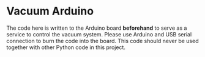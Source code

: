 # Vacuum Arduino

The code here is written to the Arduino board **beforehand** to serve as a service to control the vacuum system. Please use Arduino and USB serial connection to burn the code into the board. This code should never be used together with other Python code in this project.